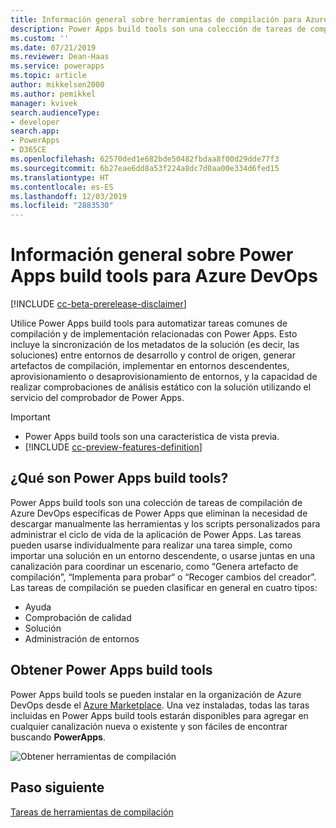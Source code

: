 ```yaml
---
title: Información general sobre herramientas de compilación para Azure DevOps| Microsoft Docs
description: Power Apps build tools son una colección de tareas de compilación de Azure DevOps específicas de Power Apps que eliminan la necesidad de descargar manualmente los scripts para administrar el desarrollo de Power Apps
ms.custom: ''
ms.date: 07/21/2019
ms.reviewer: Dean-Haas
ms.service: powerapps
ms.topic: article
author: mikkelsen2000
ms.author: pemikkel
manager: kvivek
search.audienceType:
- developer
search.app:
- PowerApps
- D365CE
ms.openlocfilehash: 62570ded1e682bde50482fbdaa8f00d29dde77f3
ms.sourcegitcommit: 6b27eae6dd8a53f224a8dc7d0aa00e334d6fed15
ms.translationtype: HT
ms.contentlocale: es-ES
ms.lasthandoff: 12/03/2019
ms.locfileid: "2883530"
---
```

# <a name="power-apps-build-tools-for-azure-devops-overview"></a>Información general sobre Power Apps build tools para Azure DevOps


[!INCLUDE [cc-beta-prerelease-disclaimer](../../includes/cc-beta-prerelease-disclaimer.md)]

Utilice Power Apps build tools para automatizar tareas comunes de compilación y de implementación relacionadas con Power Apps. Esto incluye la sincronización de los metadatos de la solución (es decir, las soluciones) entre entornos de desarrollo y control de origen, generar artefactos de compilación, implementar en entornos descendentes, aprovisionamiento o desaprovisionamiento de entornos, y la capacidad de realizar comprobaciones de análisis estático con la solución utilizando el servicio del comprobador de Power Apps.

> [!IMPORTANT]
>
> - Power Apps build tools son una característica de vista previa.
> - [!INCLUDE [cc-preview-features-definition](../../includes/cc-preview-features-definition.md)]

  
## <a name="what-are-power-apps-build-tools"></a>¿Qué son Power Apps build tools?

Power Apps build tools son una colección de tareas de compilación de Azure DevOps específicas de Power Apps que eliminan la necesidad de descargar manualmente las herramientas y los scripts personalizados para administrar el ciclo de vida de la aplicación de Power Apps. Las tareas pueden usarse individualmente para realizar una tarea simple, como importar una solución en un entorno descendente, o usarse juntas en una canalización para coordinar un escenario, como “Genera artefacto de compilación”, “Implementa para probar“ o “Recoger cambios del creador”. Las tareas de compilación se pueden clasificar en general en cuatro tipos:

- Ayuda 
- Comprobación de calidad 
- Solución 
- Administración de entornos 

## <a name="get-the-power-apps-build-tools"></a>Obtener Power Apps build tools 
Power Apps build tools se pueden instalar en la organización de Azure DevOps desde el [Azure Marketplace](https://marketplace.visualstudio.com/items?itemName=microsoft-IsvExpTools.PowerApps-BuildTools). Una vez instaladas, todas las taras incluidas en Power Apps build tools estarán disponibles para agregar en cualquier canalización nueva o existente y son fáciles de encontrar buscando **PowerApps**.

![Obtener herramientas de compilación](media/build-tools-download.png)
 
## <a name="next-step"></a>Paso siguiente

[Tareas de herramientas de compilación](build-tools-tasks.md)
